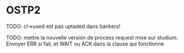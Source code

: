 # OSTP2

TODO: cl->used est pas uptaded dans bankers!

TODO: mettre la nouvelle version de process request mise sur studium. Envoyer ERR si fail, et WAIT ou ACK dans la clause qui fonctionne
